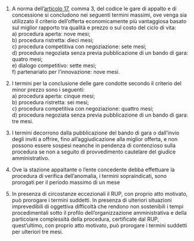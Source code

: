 1. A norma dell’[articolo 17](/index.html?article=articolo-17&version=1), comma 3, del codice le gare di appalto e di concessione si concludono nei seguenti termini massimi, ove venga sia utilizzato il criterio dell’offerta economicamente più vantaggiosa basato sul miglior rapporto tra qualità e prezzo o sul costo del ciclo di vita:<br>a) procedura aperta: nove mesi;<br>b) procedura ristretta: dieci mesi; <br>c) procedura competitiva con negoziazione: sete mesi;<br>d) procedura negoziata senza previa pubblicazione di un bando di gara: quatro mesi; <br>e) dialogo competitivo: sette mesi; <br>f) partenariato per l’innovazione: nove mesi.

2. I termini per la conclusione delle gare condotte secondo il criterio del minor prezzo sono i seguenti:<br>a) procedura aperta: cinque mesi; <br>b) procedura ristretta: sei mesi;<br>c) procedura competitiva con negoziazione: quattro mesi; <br>d) procedura negoziata senza previa pubblicazione di un bando di gara: tre mesi.

3. I termini decorrono dalla pubblicazione del bando di gara o dall’invio degli inviti a offrire, fino all’aggiudicazione alla miglior offerta, e non possono essere sospesi neanche in pendenza di contenzioso sulla procedura se non a seguito di provvedimento cautelare del giudice amministrativo.

4. Ove la stazione appaltante o l’ente concedente debba effettuare la procedura di verifica dell’anomalia, i termini sopraindicati, sono prorogati per il periodo massimo di un mese

5. In presenza di circostanze eccezionali il RUP, con proprio atto motivato, può prorogare i termini suddetti. In presenza di ulteriori situazioni imprevedibili di oggettiva difficoltà che rendono non sostenibili i tempi procedimentali sotto il profilo dell’organizzazione amministrativa e della particolare complessità della procedura, certificate dal RUP, quest’ultimo, con proprio atto motivato, può prorogare i termini suddetti per ulteriori tre mesi.